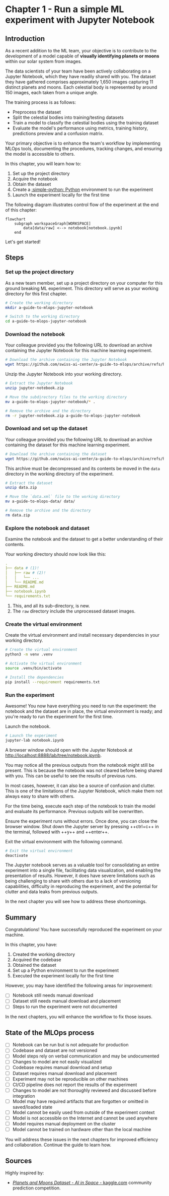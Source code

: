 # Chapter 1 - Run a simple ML experiment with Jupyter Notebook

## Introduction

As a recent addition to the ML team, your objective is to contribute to the
development of a model capable of **visually identifying planets or moons**
within our solar system from images.

The data scientists of your team have been actively collaborating on a Jupyter
Notebook, which they have readily shared with you. The dataset they have
gathered comprises approximately 1,650 images capturing 11 distinct planets and
moons. Each celestial body is represented by around 150 images, each taken from
a unique angle.

The training process is as follows:

- Preprocess the dataset
- Split the celestial bodies into training/testing datasets
- Train a model to classify the celestial bodies using the training dataset
- Evaluate the model's performance using metrics, training history, predictions
  preview and a confusion matrix.

Your primary objective is to enhance the team's workflow by implementing MLOps
tools, documenting the procedures, tracking changes, and ensuring the model is
accessible to others.

In this chapter, you will learn how to:

1. Set up the project directory
2. Acquire the notebook
3. Obtain the dataset
4. Create a [:simple-python: Python](../tools.md) environment to run the
   experiment
5. Launch the experiment locally for the first time

The following diagram illustrates control flow of the experiment at the end of
this chapter:

```mermaid
flowchart
    subgraph workspaceGraph[WORKSPACE]
        data[data/raw] <--> notebook[notebook.ipynb]
    end
```

Let's get started!

## Steps

### Set up the project directory

As a new team member, set up a project directory on your computer for this
ground breaking ML experiment. This directory will serve as your working
directory for this first chapter.

```sh title="Execute the following command(s) in a terminal"
# Create the working directory
mkdir a-guide-to-mlops-jupyter-notebook

# Switch to the working directory
cd a-guide-to-mlops-jupyter-notebook
```

### Download the notebook

Your colleague provided you the following URL to download an archive containing
the Jupyter Notebook for this machine learning experiment.

```sh title="Execute the following command(s) in a terminal"
# Download the archive containing the Jupyter Notebook
wget https://github.com/swiss-ai-center/a-guide-to-mlops/archive/refs/heads/jupyter-notebook.zip -O jupyter-notebook.zip
```

Unzip the Jupyter Notebook into your working directory.

```sh title="Execute the following command(s) in a terminal"
# Extract the Jupyter Notebook
unzip jupyter-notebook.zip

# Move the subdirectory files to the working directory
mv a-guide-to-mlops-jupyter-notebook/* .

# Remove the archive and the directory
rm -r jupyter-notebook.zip a-guide-to-mlops-jupyter-notebook
```

### Download and set up the dataset

Your colleague provided you the following URL to download an archive containing
the dataset for this machine learning experiment.

```sh title="Execute the following command(s) in a terminal"
# Download the archive containing the dataset
wget https://github.com/swiss-ai-center/a-guide-to-mlops/archive/refs/heads/data.zip -O data.zip
```

This archive must be decompressed and its contents be moved in the `data`
directory in the working directory of the experiment.

```sh title="Execute the following command(s) in a terminal"
# Extract the dataset
unzip data.zip

# Move the `data.xml` file to the working directory
mv a-guide-to-mlops-data/ data/

# Remove the archive and the directory
rm data.zip
```

### Explore the notebook and dataset

Examine the notebook and the dataset to get a better understanding of their
contents.

Your working directory should now look like this:

```yaml hl_lines="2-5"
.
├── data # (1)!
│   ├── raw # (2)!
│   │   └── ...
│   └── README.md
├── README.md
├── notebook.ipynb
└── requirements.txt
```

1. This, and all its sub-directory, is new.
2. The `raw` directory include the unprocessed dataset images.

### Create the virtual environment

Create the virtual environment and install necessary dependencies in your
working directory.

```sh title="Execute the following command(s) in a terminal"
# Create the virtual environment
python3 -m venv .venv

# Activate the virtual environment
source .venv/bin/activate

# Install the dependencies
pip install --requirement requirements.txt
```

### Run the experiment

Awesome! You now have everything you need to run the experiment: the notebook
and the dataset are in place, the virtual environment is ready; and you're ready
to run the experiment for the first time.

Launch the notebook.

```sh title="Execute the following command(s) in a terminal"
# Launch the experiment
jupyter-lab notebook.ipynb
```

A browser window should open with the Jupyter Notebook at
<http://localhost:8888/lab/tree/notebook.ipynb>.

You may notice all the previous outputs from the notebook might still be
present. This is because the notebook was not cleared before being shared with
you. This can be useful to see the results of previous runs.

In most cases, however, it can also be a source of confusion and clutter. This
is one of the limitations of the Jupyter Notebook, which make them not always
easy to share with others.

For the time being, execute each step of the notebook to train the model and
evaluate its performance. Previous outputs will be overwritten.

Ensure the experiment runs without errors. Once done, you can close the browser
window. Shut down the Jupyter server by pressing ++ctrl+c++ in the terminal,
followed with ++y++ and ++enter++.

Exit the virtual environment with the following command.

```sh title="Execute the following command(s) in a terminal"
# Exit the virtual environment
deactivate
```

The Jupyter notebook serves as a valuable tool for consolidating an entire
experiment into a single file, facilitating data visualization, and enabling the
presentation of results. However, it does have severe limitations such as being
challenging to share with others due to a lack of versioning capabilities,
difficulty in reproducing the experiment, and the potential for clutter and data
leaks from previous outputs.

In the next chapter you will see how to address these shortcomings.

## Summary

Congratulations! You have successfully reproduced the experiment on your
machine.

In this chapter, you have:

1. Created the working directory
2. Acquired the codebase
3. Obtained the dataset
4. Set up a Python environment to run the experiment
5. Executed the experiment locally for the first time

However, you may have identified the following areas for improvement:

- [ ] Notebook still needs manual download
- [ ] Dataset still needs manual download and placement
- [ ] Steps to run the experiment were not documented

In the next chapters, you will enhance the workflow to fix those issues.

## State of the MLOps process

- [ ] Notebook can be run but is not adequate for production
- [ ] Codebase and dataset are not versioned
- [ ] Model steps rely on verbal communication and may be undocumented
- [ ] Changes to model are not easily visualized
- [ ] Codebase requires manual download and setup
- [ ] Dataset requires manual download and placement
- [ ] Experiment may not be reproducible on other machines
- [ ] CI/CD pipeline does not report the results of the experiment
- [ ] Changes to model are not thoroughly reviewed and discussed before
      integration
- [ ] Model may have required artifacts that are forgotten or omitted in
      saved/loaded state
- [ ] Model cannot be easily used from outside of the experiment context
- [ ] Model is not accessible on the Internet and cannot be used anywhere
- [ ] Model requires manual deployment on the cluster
- [ ] Model cannot be trained on hardware other than the local machine

You will address these issues in the next chapters for improved efficiency and
collaboration. Continue the guide to learn how.

## Sources

Highly inspired by:

- [_Planets and Moons Dataset - AI in Space_ - kaggle.com](https://www.kaggle.com/datasets/emirhanai/planets-and-moons-dataset-ai-in-space)
  community prediction competition.
